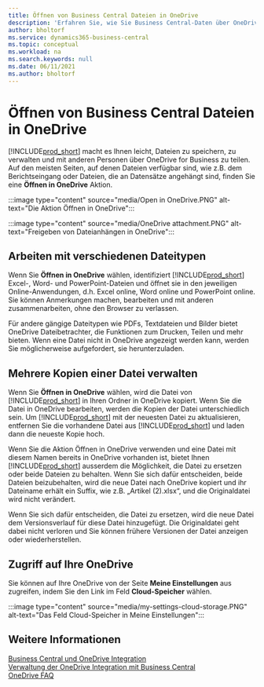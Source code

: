 ```yaml
---
title: Öffnen von Business Central Dateien in OneDrive
description: 'Erfahren Sie, wie Sie Business Central-Daten über OneDrive for Business freigeben können.'
author: bholtorf
ms.service: dynamics365-business-central
ms.topic: conceptual
ms.workload: na
ms.search.keywords: null
ms.date: 06/11/2021
ms.author: bholtorf
---
```

# <a name="opening-business-central-files-in-onedrive"></a>Öffnen von Business Central Dateien in OneDrive
[!INCLUDE[prod_short](includes/prod_short.md)] macht es Ihnen leicht, Dateien zu speichern, zu verwalten und mit anderen Personen über OneDrive for Business zu teilen. Auf den meisten Seiten, auf denen Dateien verfügbar sind, wie z.B. dem Berichtseingang oder Dateien, die an Datensätze angehängt sind, finden Sie eine **Öffnen in OneDrive** Aktion.

:::image type="content" source="media/Open in OneDrive.PNG" alt-text="Die Aktion Öffnen in OneDrive":::

 
:::image type="content" source="media/OneDrive attachment.PNG" alt-text="Freigeben von Dateianhängen in OneDrive":::

## <a name="working-with-different-types-of-files"></a>Arbeiten mit verschiedenen Dateitypen
Wenn Sie **Öffnen in OneDrive** wählen, identifiziert [!INCLUDE[prod_short](includes/prod_short.md)] Excel-, Word- und PowerPoint-Dateien und öffnet sie in den jeweiligen Online-Anwendungen, d.h. Excel online, Word online und PowerPoint online. Sie können Anmerkungen machen, bearbeiten und mit anderen zusammenarbeiten, ohne den Browser zu verlassen. 

Für andere gängige Dateitypen wie PDFs, Textdateien und Bilder bietet OneDrive Dateibetrachter, die Funktionen zum Drucken, Teilen und mehr bieten. Wenn eine Datei nicht in OneDrive angezeigt werden kann, werden Sie möglicherweise aufgefordert, sie herunterzuladen. 

## <a name="managing-multiple-copies-of-a-file"></a>Mehrere Kopien einer Datei verwalten
Wenn Sie **Öffnen in OneDrive** wählen, wird die Datei von [!INCLUDE[prod_short](includes/prod_short.md)] in Ihren Ordner in OneDrive kopiert. Wenn Sie die Datei in OneDrive bearbeiten, werden die Kopien der Datei unterschiedlich sein. Um [!INCLUDE[prod_short](includes/prod_short.md)] mit der neuesten Datei zu aktualisieren, entfernen Sie die vorhandene Datei aus [!INCLUDE[prod_short](includes/prod_short.md)] und laden dann die neueste Kopie hoch.

Wenn Sie die Aktion Öffnen in OneDrive verwenden und eine Datei mit diesem Namen bereits in OneDrive vorhanden ist, bietet Ihnen [!INCLUDE[prod_short](includes/prod_short.md)] ausserdem die Möglichkeit, die Datei zu ersetzen oder beide Dateien zu behalten. Wenn Sie sich dafür entscheiden, beide Dateien beizubehalten, wird die neue Datei nach OneDrive kopiert und ihr Dateiname erhält ein Suffix, wie z.B. „Artikel (2).xlsx“, und die Originaldatei wird nicht verändert. 

Wenn Sie sich dafür entscheiden, die Datei zu ersetzen, wird die neue Datei dem Versionsverlauf für diese Datei hinzugefügt. Die Originaldatei geht dabei nicht verloren und Sie können frühere Versionen der Datei anzeigen oder wiederherstellen. 

## <a name="accessing-your-onedrive"></a>Zugriff auf Ihre OneDrive
Sie können auf Ihre OneDrive von der Seite **Meine Einstellungen** aus zugreifen, indem Sie den Link im Feld **Cloud-Speicher** wählen.

:::image type="content" source="media/my-settings-cloud-storage.PNG" alt-text="Das Feld Cloud-Speicher in Meine Einstellungen":::

<!--## Extending the Connection to OneDrive
You can create an extension and connect it to... For more information, see...-->

## <a name="see-also"></a>Weitere Informationen
[Business Central und OneDrive Integration](across-onedrive-overview.md)  
[Verwaltung der OneDrive Integration mit Business Central](admin-onedrive-integration.md)  
[OneDrive FAQ](admin-onedrive-faq.md)